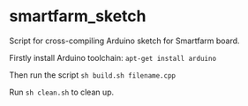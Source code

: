 # smartfarm_sketch

Script for cross-compiling Arduino sketch for Smartfarm board.

Firstly install Arduino toolchain: `apt-get install arduino`

Then run the script `sh build.sh filename.cpp`

Run `sh clean.sh` to clean up.
